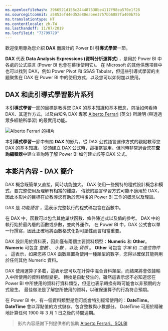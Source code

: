 ```yaml
---
ms.openlocfilehash: 3966521d158c244487638be4117f98ea570e1f28
ms.sourcegitcommit: a5853ef44ed52e80eabee3757bb6887fa400b75b
ms.translationtype: HT
ms.contentlocale: zh-TW
ms.lasthandoff: 11/07/2019
ms.locfileid: "73799729"
---
```

歡迎使用專為您介紹 **DAX** 而設計的 Power BI **引導式學習**一節。

**DAX** 代表 **Data Analysis Expressions (資料分析運算式)** ，是用於 Power BI 中各處的公式語言 (Power BI 也會在幕後使用它)。 在 Microsoft 的其他供應項目中也可以找到 DAX，例如 Power Pivot 和 SSAS Tabular，但這些引導式學習的主題聚焦在 DAX 在 Power BI 中的使用方式，以及您可以如何加以使用。

## <a name="dax-and-this-guided-learning-video-series"></a>DAX 和此引導式學習影片系列
本**引導式學習**一節的目標是教導您 DAX 的基本知識和基本概念，包括如何看待 DAX、其運作方式，以及由知名 DAX 專家 [Alberto Ferrari](https://www.sqlbi.com/learning-dax) \(英文\) 所說明 (與透過眾多經驗所學習) 的最實用功能。

![Alberto Ferrari 的相片](media/7-1-intro-to-dax/intro_dax_6_alberto_ferrari.png)

本**引導式學習**一節中有關 **DAX** 的影片，從 DAX 公式語言運作方式的觀點教導您 DAX 的基本知識。 從頭建立 DAX 公式時，這相當實用，但同時非常適合您在**查詢編輯器**中建立查詢時了解 Power BI 如何建立該等 DAX 公式。

## <a name="in-this-video---introduction-to-dax"></a>本影片內容 - DAX 簡介
DAX 概念既簡單又直接，同時功能強大。 DAX 使用一些獨特的程式設計概念和模式，要完整使用及理解有相當的難度。 傳統的語言學習方式可能不適用於 DAX，因此本影片的目標在於教導您有助於您稍後的 Power BI 工作的概念以及理論。

DAX 是 *功能語言* ，這表示完整執行的程式碼包含在函數中。

在 DAX 中，函數可以包含其他巢狀函數、條件陳述式以及值的參考。 DAX 中的執行始於最內層的函數或參數，並向外運作。 在 Power BI 中，DAX 公式會以單一行撰寫，因此正確地將函數格式化對可讀性而言相當重要。

DAX 設計用於資料表，因此僅有兩個主要資料類型：**Numeric** 和 **Other**。 **Numeric** 可包含 *整數* 、 *小數* ，以及 *貨幣* 。 **Other** 可包含 *字串* 和 *二進位物件* 。 這表示，如果您將 DAX 函數建置為使用一種類型的數字，您得以確保其能夠用於任何其他 Numeric 資料。

DAX 使用運算子多載，這表示您可以在計算中混合資料類型，而結果將會依據輸入中所使用的資料類型變更。 轉換是自動發生的，雖然這表示您不必知道您在 Power BI 中所使用的資料行資料類型，但這也表示轉換有時可能會以非預期的方式發生。 最佳做法是了解您所使用的資料，以確保運算子的行為符合預期。

在 Power BI 中，有一個資料類型是您可能會特別經常使用的︰**DateTime**。 **DateTime** 會以浮點值的方式儲存，包含整數與小數部分。 DateTime 可用於精確地計算任何 1900 年 3 月 1 日之後的時間週期。

> 影片內容感謝下列提供者的協助 [Alberto Ferrari、SQLBI](https://www.sqlbi.com/learning-dax/?utm_source=powerbi&utm_medium=marketing&utm_campaign=after-summit)
> 
> 

